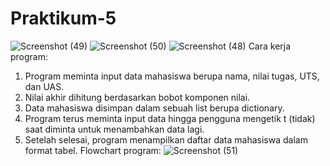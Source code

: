 # Praktikum-5
![Screenshot (49)](https://github.com/user-attachments/assets/bcaeab51-6dd5-4e87-8b0f-e597b514ec2a)
![Screenshot (50)](https://github.com/user-attachments/assets/e75defd2-6204-4ede-8950-34c188f370b4)
![Screenshot (48)](https://github.com/user-attachments/assets/5807a74c-d05d-40f6-96e9-dde70c1b545c)
Cara kerja program:
1. Program meminta input data mahasiswa berupa nama, nilai tugas, UTS, dan UAS.
2. Nilai akhir dihitung berdasarkan bobot komponen nilai.
3. Data mahasiswa disimpan dalam sebuah list berupa dictionary.
4. Program terus meminta input data hingga pengguna mengetik t (tidak) saat diminta untuk menambahkan data lagi.
5. Setelah selesai, program menampilkan daftar data mahasiswa dalam format tabel.
Flowchart program:
![Screenshot (51)](https://github.com/user-attachments/assets/1e6beef0-bb7d-4f73-b0c0-c035af0458de)
